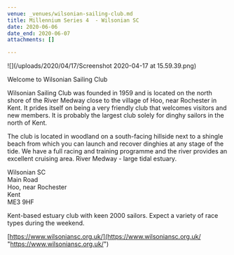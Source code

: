 ```yaml
---
venue: _venues/wilsonian-sailing-club.md
title: Millennium Series 4  - Wilsonian SC
date: 2020-06-06
date_end: 2020-06-07
attachments: []

---
```

![](/uploads/2020/04/17/Screenshot 2020-04-17 at 15.59.39.png)

Welcome to Wilsonian Sailing Club

Wilsonian Sailing Club was founded in 1959 and is located on the north shore of the River Medway close to the village of Hoo, near Rochester in Kent. It prides itself on being a very friendly club that welcomes visitors and new members. It is probably the largest club solely for dinghy sailors in the north of Kent.

The club is located in woodland on a south-facing hillside next to a shingle beach from which you can launch and recover dinghies at any stage of the tide. We have a full racing and training programme and the river provides an excellent cruising area. River Medway - large tidal estuary.

Wilsonian SC  
Main Road  
Hoo, near Rochester  
Kent  
ME3 9HF

Kent-based estuary club with keen 2000 sailors. Expect a variety of race types during the weekend.

[https://www.wilsoniansc.org.uk/](https://www.wilsoniansc.org.uk/ "https://www.wilsoniansc.org.uk/")